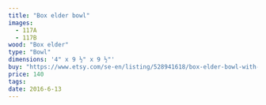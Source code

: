 ```yaml
---
title: "Box elder bowl"
images:
  - 117A
  - 117B
wood: "Box elder"
type: "Bowl"
dimensions: '4" x 9 ½" x 9 ½"'
buy: "https://www.etsy.com/se-en/listing/528941618/box-elder-bowl-with-brim?ref=shop_home_active_21"
price: 140
tags:
date: 2016-6-13
---
```


